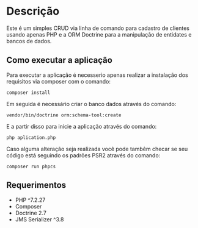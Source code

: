 # Descrição
Este é um simples CRUD via linha de comando para cadastro de clientes 
usando apenas PHP e a ORM Doctrine para a manipulação de entidates e bancos de dados.

## Como executar a aplicação
Para executar a aplicação é necesserio apenas  realizar a instalação dos requisitos via composer com o comando:

```composer install```

Em seguida é necessário criar o banco dados através do comando:

```vendor/bin/doctrine orm:schema-tool:create```

E a partir disso para inicie a aplicação através do comando:

```php aplication.php```

Caso alguma alteração seja realizada você pode tambêm checar se seu código está seguindo 
os padrões PSR2 através do comando:

```composer run phpcs```

## Requerimentos
- PHP ^7.2.27
- Composer
- Doctrine 2.7
- JMS Serializer ^3.8
